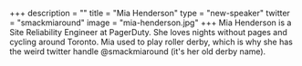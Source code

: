 +++
description = ""
title = "Mia Henderson"
type = "new-speaker"
twitter = "smackmiaround"
image = "mia-henderson.jpg"
+++
Mia Henderson is a Site Reliability Engineer at PagerDuty. She loves nights without pages and cycling around Toronto. Mia used to play roller derby, which is why she has the weird twitter handle @smackmiaround (it's her old derby name).